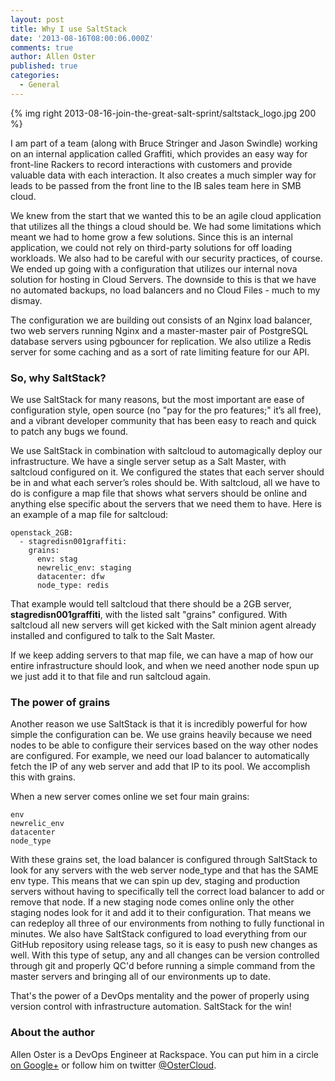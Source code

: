 ```yaml
---
layout: post
title: Why I use SaltStack
date: '2013-08-16T08:00:06.000Z'
comments: true
author: Allen Oster
published: true
categories:
  - General
---
```


{% img right 2013-08-16-join-the-great-salt-sprint/saltstack_logo.jpg 200 %}

I am part of a team (along with Bruce Stringer and Jason Swindle) working on an
internal application called Graffiti, which provides an easy way for front-line
Rackers to record interactions with customers and provide valuable data with
each interaction. It also creates a much simpler way for leads to be passed
from the front line to the IB sales team here in SMB cloud.

We knew from the start that we wanted this to be an agile cloud application that
utilizes all the things a cloud should be. We had some limitations which meant
we had to home grow a few solutions. Since this is an internal application, we
could not rely on third-party solutions for off loading workloads. We also had
to be careful with our security practices, of course. We ended up going with a
configuration that utilizes our internal nova solution for hosting in Cloud
Servers. The downside to this is that we have no automated backups, no load
balancers and no Cloud Files - much to my dismay.

<!-- more -->

The configuration we are building out consists of an Nginx load balancer, two
web servers running Nginx and a master-master pair of PostgreSQL database servers
using pgbouncer for replication. We also utilize a Redis server for some caching
and as a sort of rate limiting feature for our API.

### So, why SaltStack?

We use SaltStack for many reasons, but the most important are ease of
configuration style, open source (no "pay for the pro features;" it’s all free),
and a vibrant developer community that has been easy to reach and quick to patch
any bugs we found.

We use SaltStack in combination with saltcloud to automagically deploy our
infrastructure. We have a single server setup as a Salt Master, with saltcloud
configured on it. We configured the states that each server should be in and
what each server’s roles should be. With saltcloud, all we have to do is
configure a map file that shows what servers should be online and anything else
specific about the servers that we need them to have. Here is an example of a
map file for saltcloud:

```
openstack_2GB:
  - stag­redis­n001­graffiti:
    grains:
      env: stag
      newrelic_env: staging
      datacenter: dfw
      node_type: redis
```

That example would tell saltcloud that there should be a 2GB server,
**stagredisn001graffiti**, with the listed salt "grains" configured. With
saltcloud all new servers will get kicked with the Salt minion agent already
installed and configured to talk to the Salt Master.

If we keep adding servers to that map file, we can have a map of how our entire
infrastructure should look, and when we need another node spun up we just add it
to that file and run saltcloud again.

### The power of grains

Another reason we use SaltStack is that it is incredibly powerful for how simple
the configuration can be. We use grains heavily because we need nodes to be able
to configure their services based on the way other nodes are configured. For
example, we need our load balancer to automatically fetch the IP of any web
server and add that IP to its pool. We accomplish this with grains.

When a new server comes online we set four main grains:

```
env
newrelic_env
datacenter
node_type
```

With these grains set, the load balancer is configured through SaltStack to look
for any servers with the web server node_type and that has the SAME env type.
This means that we can spin up dev, staging and production servers without having
to specifically tell the correct load balancer to add or remove that node. If a
new staging node comes online only the other staging nodes look for it and add
it to their configuration. That means we can redeploy all three of our environments
from nothing to fully functional in minutes. We also have SaltStack configured
to load everything from our GitHub repository using release tags, so it is easy
to push new changes as well. With this type of setup, any and all changes can be
version controlled through git and properly QC'd before running a simple command
from the master servers and bringing all of our environments up to date.

That's the power of a DevOps mentality and the power of properly using version
control with infrastructure automation. SaltStack for the win!


### About the author

Allen Oster is a DevOps Engineer at Rackspace. You can put him in a circle
[on Google+][3] or follow him on twitter [@OsterCloud][4].


[3]: https://plus.google.com/116303852061385832110/
[4]: https://twitter.com/OsterCloud
